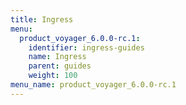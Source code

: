 ```yaml
---
title: Ingress
menu:
  product_voyager_6.0.0-rc.1:
    identifier: ingress-guides
    name: Ingress
    parent: guides
    weight: 100
menu_name: product_voyager_6.0.0-rc.1
---
```


